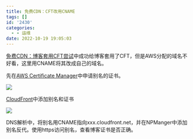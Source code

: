 ```yaml
---
title: 免费CDN：CFT改用CNAME
tags: []
id: '2430'
categories:
  - - 运维
date: 2022-10-19 19:05:03
---
```


[免费CDN：博客套用CFT尝试](https://occdn.limour.top/2187.html)中成功给博客套用了CFT，但是AWS分配的域名不好看，这里用CNAME将其改成自己的域名。

先在[AWS Certificate Manager](https://us-east-1.console.aws.amazon.com/acm/home?region=us-east-1#/welcome)中申请别名的证书。

![](https://img-cdn.limour.top/2022/10/19/634fd70bbc65d.png)

[CloudFront](https://us-east-1.console.aws.amazon.com/cloudfront/v3/home?region=us-west-1#/)中添加别名和证书

![](https://img-cdn.limour.top/2022/10/19/634fd7c13e005.png)

DNS解析中，将别名用CNAME指向xxx.cloudfront.net，并在NPManger中添加别名反代。使用https访问别名，查看博客证书是否正确。